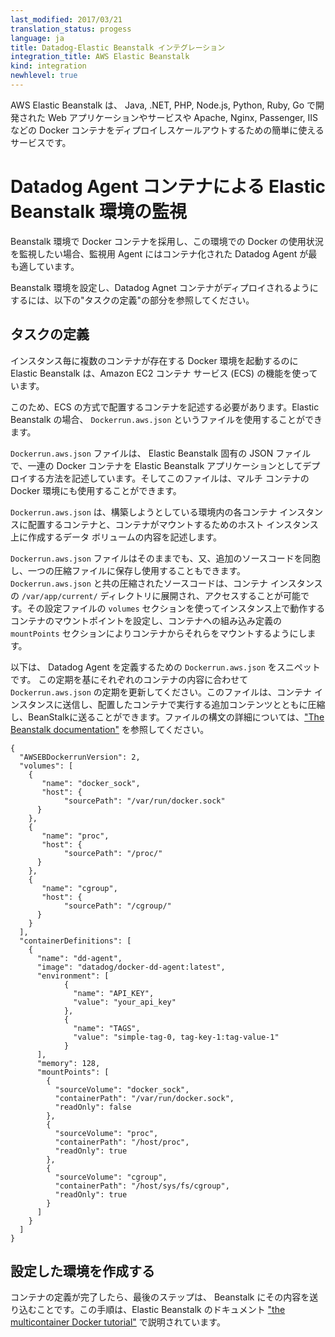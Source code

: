 ```yaml
---
last_modified: 2017/03/21
translation_status: progess
language: ja
title: Datadog-Elastic Beanstalk インテグレーション
integration_title: AWS Elastic Beanstalk
kind: integration
newhlevel: true
---
```


<!-- AWS Elastic Beanstalk is an easy-to-use service for deploying and scaling web applications and services developed with Java, .NET, PHP, Node.js, Python, Ruby, Go, and Docker on familiar servers such as Apache, Nginx, Passenger, and IIS.

### Monitor Elastic Beanstalk environments with the Datadog agent container
If you use Docker containers in a Beanstalk environment, and want to monitor your Docker usage in this environment, the containerized Datadog agent is a tool of choice.

Read on to understand how to configure your Beanstalk environment to integrate the Datadog agent container.  -->

AWS Elastic Beanstalk は、 Java, .NET, PHP, Node.js, Python, Ruby, Go で開発された Web アプリケーションやサービスや Apache, Nginx, Passenger, IISなどの Docker コンテナをディプロイしスケールアウトするための簡単に使えるサービスです。

# Datadog Agent コンテナによる Elastic Beanstalk 環境の監視

Beanstalk 環境で Docker コンテナを採用し、この環境での Docker の使用状況を監視したい場合、監視用 Agent にはコンテナ化された Datadog Agent が最も適しています。

Beanstalk 環境を設定し、Datadog Agnet コンテナがディプロイされるようにするには、以下の"タスクの定義"の部分を参照してください。


<!-- #### Task definition
To run docker environments with multiple containers per instance, Elastic Beanstalk relies on Amazon EC2 Container Service (ECS).
For this reason you need to describe the containers you want to deploy the ECS-way. Elastic Beanstalk allows you to do so through a file called `Dockerrun.aws.json`.

A `Dockerrun.aws.json` file is an Elastic Beanstalk–specific JSON file that describes how to deploy a set of Docker containers as an Elastic Beanstalk application. You can use this file for a multicontainer Docker environment.

`Dockerrun.aws.json` describes the containers to deploy to each container instance in the environment as well as the data volumes to create on the host instance for the containers to mount.

A `Dockerrun.aws.json` file can be used on its own or zipped up with additional source code in a single archive. Source code that is archived with a `Dockerrun.aws.json` is deployed to container instances and accessible in the `/var/app/current/` directory. Use the `volumes` section of the config to provide mount points for the containers running on the instance, and the `mountPoints` section of the embedded container definitions to mount them from the containers.

The following snippet illustrates a `Dockerrun.aws.json` declaring the Datadog agent. Update it with the definition of your containers to define your own `Dockerrun.aws.json`. This file can be zipped with additional content to send to the instances which run the described containers, and shipped to Beanstalk. For more info about the syntax of this file you can refer to [the Beanstalk documentation](http://docs.aws.amazon.com/elasticbeanstalk/latest/dg/create_deploy_docker_v2config.html).

~~~~~~~~
{
  "AWSEBDockerrunVersion": 2,
  "volumes": [
    {
       "name": "docker_sock",
       "host": {
            "sourcePath": "/var/run/docker.sock"
      }
    },
    {
       "name": "proc",
       "host": {
            "sourcePath": "/proc/"
      }
    },
    {
       "name": "cgroup",
       "host": {
            "sourcePath": "/cgroup/"
      }
    }
  ],
  "containerDefinitions": [
    {
      "name": "dd-agent",
      "image": "datadog/docker-dd-agent:latest",
      "environment": [
            {
              "name": "API_KEY",
              "value": "your_api_key"
            },
            {
              "name": "TAGS",
              "value": "simple-tag-0, tag-key-1:tag-value-1"
            }
      ],
      "memory": 128,
      "mountPoints": [
        {
          "sourceVolume": "docker_sock",
          "containerPath": "/var/run/docker.sock",
          "readOnly": false
        },
        {
          "sourceVolume": "proc",
          "containerPath": "/host/proc",
          "readOnly": true
        },
        {
          "sourceVolume": "cgroup",
          "containerPath": "/host/sys/fs/cgroup",
          "readOnly": true
        }
      ]
    }
  ]
}
~~~~~~~~ -->

## タスクの定義

インスタンス毎に複数のコンテナが存在する Docker 環境を起動するのに Elastic Beanstalk は、Amazon EC2 コンテナ サービス (ECS) の機能を使っています。

このため、ECS の方式で配置するコンテナを記述する必要があります。Elastic Beanstalk の場合、 `Dockerrun.aws.json` というファイルを使用することができます。

`Dockerrun.aws.json` ファイルは、 Elastic Beanstalk 固有の JSON ファイルで、一連の Docker コンテナを Elastic Beanstalk アプリケーションとしてデプロイする方法を記述しています。そしてこのファイルは、マルチ コンテナの Docker 環境にも使用することができます。

`Dockerrun.aws.json` は、構築しようとしている環境内の各コンテナ インスタンスに配置するコンテナと、コンテナがマウントするためのホスト インスタンス上に作成するデータ ボリュームの内容を記述します。

`Dockerrun.aws.json` ファイルはそのままでも、又、追加のソースコードを同胞し、一つの圧縮ファイルに保存し使用することもできます。 `Dockerrun.aws.json` と共の圧縮されたソースコードは、コンテナ インスタンスの `/var/app/current/` ディレクトリに展開され、アクセスすることが可能です。その設定ファイルの `volumes` セクションを使ってインスタンス上で動作するコンテナのマウントポイントを設定し、コンテナへの組み込み定義の `mountPoints` セクションによりコンテナからそれらをマウントするようにします。

以下は、 Datadog Agent を定義するための `Dockerrun.aws.json` をスニペットです。
この定期を基にそれぞれのコンテナの内容に合わせて `Dockerrun.aws.json` の定期を更新してください。このファイルは、コンテナ インスタンスに送信し、配置したコンテナで実行する追加コンテンツとともに圧縮し、BeanStalkに送ることができます。ファイルの構文の詳細については、["The Beanstalk documentation"](http://docs.aws.amazon.com/elasticbeanstalk/latest/dg/create_deploy_docker_v2config.html) を参照してください。

~~~~~~~~
{
  "AWSEBDockerrunVersion": 2,
  "volumes": [
    {
       "name": "docker_sock",
       "host": {
            "sourcePath": "/var/run/docker.sock"
      }
    },
    {
       "name": "proc",
       "host": {
            "sourcePath": "/proc/"
      }
    },
    {
       "name": "cgroup",
       "host": {
            "sourcePath": "/cgroup/"
      }
    }
  ],
  "containerDefinitions": [
    {
      "name": "dd-agent",
      "image": "datadog/docker-dd-agent:latest",
      "environment": [
            {
              "name": "API_KEY",
              "value": "your_api_key"
            },
            {
              "name": "TAGS",
              "value": "simple-tag-0, tag-key-1:tag-value-1"
            }
      ],
      "memory": 128,
      "mountPoints": [
        {
          "sourceVolume": "docker_sock",
          "containerPath": "/var/run/docker.sock",
          "readOnly": false
        },
        {
          "sourceVolume": "proc",
          "containerPath": "/host/proc",
          "readOnly": true
        },
        {
          "sourceVolume": "cgroup",
          "containerPath": "/host/sys/fs/cgroup",
          "readOnly": true
        }
      ]
    }
  ]
}
~~~~~~~~


<!-- #### Creating the environment

Once the container definition is ready, the last step is to ship it to Beanstalk.
This step is explained in [the multicontainer Docker tutorial](http://docs.aws.amazon.com/elasticbeanstalk/latest/dg/create_deploy_docker_ecstutorial.html) of the Elastic Beanstalk documentation.
 -->

## 設定した環境を作成する

コンテナの定義が完了したら、最後のステップは、 Beanstalk にその内容を送り込むことです。この手順は、Elastic Beanstalk のドキュメント ["the multicontainer Docker tutorial"](http://docs.aws.amazon.com/elasticbeanstalk/latest/dg/create_deploy_docker_ecstutorial.html) で説明されています。

